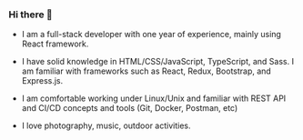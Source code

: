 ### Hi there 👋

- I am a full-stack developer with one year of experience, mainly using React framework. 
- I have solid knowledge in HTML/CSS/JavaScript, TypeScript, and Sass. I am familiar with frameworks such as React, Redux, Bootstrap, and Express.js. 
- I am comfortable working under Linux/Unix and familiar with REST API and CI/CD concepts and tools (Git, Docker, Postman, etc)

- I love photography, music, outdoor activities.

<!--
**chloez21/chloez21** is a ✨ _special_ ✨ repository because its `README.md` (this file) appears on your GitHub profile.

Here are some ideas to get you started:

- 🔭 I’m currently working on ...
- 🌱 I’m currently learning ...
- 👯 I’m looking to collaborate on ...
- 🤔 I’m looking for help with ...
- 💬 Ask me about ...
- 📫 How to reach me: ...
- 😄 Pronouns: ...
- ⚡ Fun fact: ...
-->
